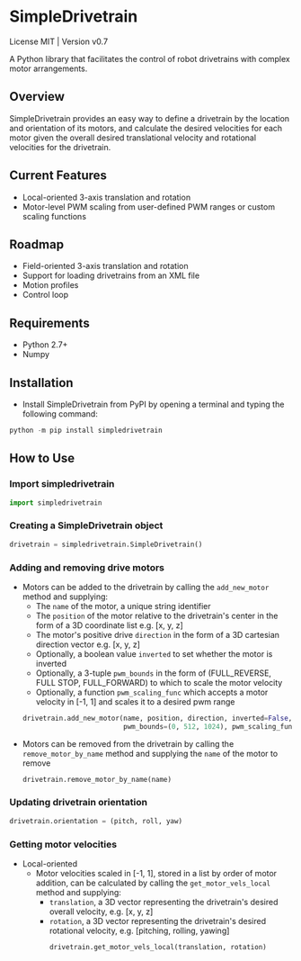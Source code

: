# SimpleDrivetrain
License MIT | Version v0.7

A Python library that facilitates the control of robot drivetrains with complex motor arrangements.

## Overview
SimpleDrivetrain provides an easy way to define a drivetrain by the location and orientation of its motors, and calculate the desired velocities for each motor given the overall desired translational velocity and rotational velocities for the drivetrain.

## Current Features
* Local-oriented 3-axis translation and rotation
* Motor-level PWM scaling from user-defined PWM ranges or custom scaling functions

## Roadmap
* Field-oriented 3-axis translation and rotation
* Support for loading drivetrains from an XML file
* Motion profiles
* Control loop

## Requirements
* Python 2.7+
* Numpy

## Installation
* Install SimpleDrivetrain from PyPI by opening a terminal and typing the following command:
```python
python -m pip install simpledrivetrain
```

## How to Use
### Import simpledrivetrain
```python
import simpledrivetrain
```
### Creating a SimpleDrivetrain object
```python
drivetrain = simpledrivetrain.SimpleDrivetrain()
```
### Adding and removing drive motors
* Motors can be added to the drivetrain by calling the ```add_new_motor``` 
method and supplying:
    - The ```name``` of the motor, a unique string identifier
    - The ```position``` of the motor relative to the drivetrain's 
      center in the form of a 3D coordinate list e.g. [x, y, z]
    - The motor's positive drive ```direction``` in the form of a 3D cartesian direction vector
      e.g. [x, y, z]
    - Optionally, a boolean value ```inverted``` to set whether the motor is inverted 
    - Optionally, a 3-tuple ```pwm_bounds``` in the form of (FULL_REVERSE, FULL STOP, FULL_FORWARD) 
      to which to scale the motor velocity
    - Optionally, a function ```pwm_scaling_func``` which accepts a motor velocity in [-1, 1] and 
      scales it to a desired pwm range
    ```python
    drivetrain.add_new_motor(name, position, direction, inverted=False, 
                             pwm_bounds=(0, 512, 1024), pwm_scaling_func=None)
    ```
* Motors can be removed from the drivetrain by calling the ```remove_motor_by_name```
  method and supplying the ```name``` of the motor to remove
  ```python
  drivetrain.remove_motor_by_name(name)
  ```
### Updating drivetrain orientation
```python
drivetrain.orientation = (pitch, roll, yaw)    
```
### Getting motor velocities
* Local-oriented
    * Motor velocities scaled in [-1, 1], stored in a list by order of motor 
    addition, can be calculated by calling the
    ```get_motor_vels_local``` method and supplying:
      - ```translation```, a 3D vector representing the drivetrain's desired 
        overall velocity, e.g. [x, y, z]
      - ```rotation```, a 3D vector representing the drivetrain's desired 
        rotational velocity, e.g. [pitching, rolling, yawing]
        ```python
        drivetrain.get_motor_vels_local(translation, rotation)
        ```
